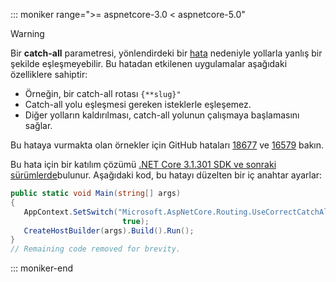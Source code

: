 ::: moniker range=">= aspnetcore-3.0 < aspnetcore-5.0"

> [!WARNING]
> Bir **catch-all** parametresi, yönlendirdeki bir [hata](https://github.com/dotnet/aspnetcore/issues/18677) nedeniyle yollarla yanlış bir şekilde eşleşmeyebilir. Bu hatadan etkilenen uygulamalar aşağıdaki özelliklere sahiptir:
>
> * Örneğin, bir catch-all rotası `{**slug}"`
> * Catch-all yolu eşleşmesi gereken isteklerle eşleşemez.
> * Diğer yolların kaldırılması, catch-all yolunun çalışmaya başlamasını sağlar.
>
> Bu hataya vurmakta olan örnekler için GitHub hataları [18677](https://github.com/dotnet/aspnetcore/issues/18677) ve [16579](https://github.com/dotnet/aspnetcore/issues/16579) bakın.
>
> Bu hata için bir katılım çözümü [.NET Core 3.1.301 SDK ve sonraki sürümlerde](https://dotnet.microsoft.com/download/dotnet-core/3.1)bulunur. Aşağıdaki kod, bu hatayı düzelten bir iç anahtar ayarlar:
>
>```csharp
>public static void Main(string[] args)
>{
>    AppContext.SetSwitch("Microsoft.AspNetCore.Routing.UseCorrectCatchAllBehavior", 
>                          true);
>    CreateHostBuilder(args).Build().Run();
>}
>// Remaining code removed for brevity.
>```

::: moniker-end